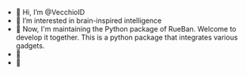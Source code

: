 - 👋 Hi, I’m @VecchioID
- 👀 I’m interested in brain-inspired intelligence
- 🌠 Now, I'm maintaining the Python package of RueBan. Welcome to develop it together. This is a python package that integrates various gadgets.
- 🌱 
- 💞️ 

<!---
VecchioID/VecchioID is a ✨ special ✨ repository because its `README.md` (this file) appears on your GitHub profile.
You can click the Preview link to take a look at your changes.
--->
